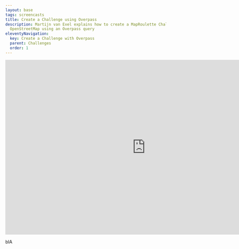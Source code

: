 ```yaml
---
layout: base
tags: screencasts
title: Create a Challenge using Overpass
description: Martijn van Exel explains how to create a MapRoulette Challenge for
  OpenStreetMap using an Overpass query
eleventyNavigation:
  key: Create a Challenge with Overpass
  parent: Challenges
  order: 1
---
```


<iframe width="876" height="548" src="https://www.youtube.com/embed/LSIGvzU4g3w" frameborder="0" allow="accelerometer; autoplay; clipboard-write; encrypted-media; gyroscope; picture-in-picture" allowfullscreen></iframe>

blA